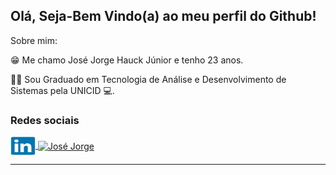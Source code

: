 ## Olá, Seja-Bem Vindo(a) ao meu perfil do Github! 

Sobre mim:

:grin: Me chamo José Jorge Hauck Júnior e tenho 23 anos.

:man_student: Sou Graduado em Tecnologia de Análise e Desenvolvimento de Sistemas pela UNICID 💻.



### Redes sociais

<a href = "https://www.linkedin.com/in/jorgehauck/" target="_blank">
 <img align="center" alt= "José Jorge" height="30" width="40" src="https://raw.githubusercontent.com/devicons/devicon/master/icons/linkedin/linkedin-original.svg" style="max-width: 100%;"></img>
  </a>
  
  <a href = "https://www.instagram.com/josejorgehauckjunior28/" target="_blank">
 <img align="center" alt= "José Jorge" height="30" width="40" src="https://www.flaticon.com/svg/vstatic/svg/1384/1384063.svg?token=exp=1617304857~hmac=eff1167c843f547ce024e4e0fb6739a5" style="max-width: 100%;">
  </img>
  </a>
  
  <hr>
  
  
  
